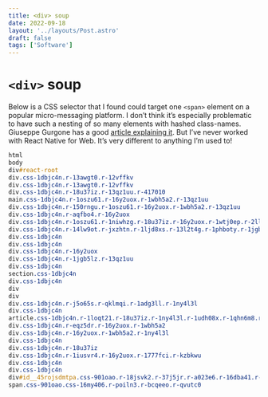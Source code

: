 ```yaml
---
title: <div> soup
date: 2022-09-18
layout: '../layouts/Post.astro'
draft: false
tags: ['Software']
---
```


# `<div>` soup

Below is a CSS selector that I found could target one `<span>` element on a popular micro-messaging platform. I&nbsp;don’t think it’s especially problematic to have such a nesting of so many elements with hashed class-names. Giuseppe Gurgone has a good [article explaining it](https://giuseppegurgone.com/twitter-html). But I’ve never worked with React Native for Web. It’s very different to anything I’m used to!

```css
html
body
div#react-root
div.css-1dbjc4n.r-13awgt0.r-12vffkv
div.css-1dbjc4n.r-13awgt0.r-12vffkv
div.css-1dbjc4n.r-18u37iz.r-13qz1uu.r-417010
main.css-1dbjc4n.r-1oszu61.r-16y2uox.r-1wbh5a2.r-13qz1uu
div.css-1dbjc4n.r-150rngu.r-1oszu61.r-16y2uox.r-1wbh5a2.r-13qz1uu
div.css-1dbjc4n.r-aqfbo4.r-16y2uox
div.css-1dbjc4n.r-1oszu61.r-1niwhzg.r-18u37iz.r-16y2uox.r-1wtj0ep.r-2llsf.r-13qz1uu
div.css-1dbjc4n.r-14lw9ot.r-jxzhtn.r-1ljd8xs.r-13l2t4g.r-1phboty.r-1jgb5lz.r-11wrixw.r-61z16t.r-13qz1uu.r-184en5c
div.css-1dbjc4n
div.css-1dbjc4n
div.css-1dbjc4n.r-16y2uox
div.css-1dbjc4n.r-1jgb5lz.r-13qz1uu
div.css-1dbjc4n
section.css-1dbjc4n
div.css-1dbjc4n
div
div
div.css-1dbjc4n.r-j5o65s.r-qklmqi.r-1adg3ll.r-1ny4l3l
div.css-1dbjc4n
article.css-1dbjc4n.r-1loqt21.r-18u37iz.r-1ny4l3l.r-1udh08x.r-1qhn6m8.r-i023vh.r-o7ynqc.r-6416eg
div.css-1dbjc4n.r-eqz5dr.r-16y2uox.r-1wbh5a2
div.css-1dbjc4n.r-16y2uox.r-1wbh5a2.r-1ny4l3l
div.css-1dbjc4n
div.css-1dbjc4n.r-18u37iz
div.css-1dbjc4n.r-1iusvr4.r-16y2uox.r-1777fci.r-kzbkwu
div.css-1dbjc4n
div.css-1dbjc4n
div#id__45rojsdmtpa.css-901oao.r-18jsvk2.r-37j5jr.r-a023e6.r-16dba41.r-rjixqe.r-bcqeeo.r-bnwqim.r-qvutc0
span.css-901oao.css-16my406.r-poiln3.r-bcqeeo.r-qvutc0
```

